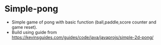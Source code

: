 # Simple-pong
- Simple game of pong with basic function (ball,paddle,score counter and game reset).
- Build using guide from https://kevinsguides.com/guides/code/java/javaprojs/simple-2d-pong/
